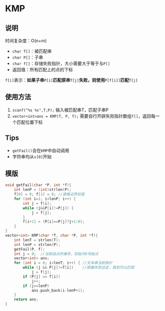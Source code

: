 # KMP

## 说明
时间复杂度：O(n+m)

* `char T[]`：被匹配串
* `char P[]`：子串
* `char f[]`：存储失败指针，大小需要大于等于与`P[]`
* 返回值：所有匹配上的点的下标

`f[i]`表示：**如果子串**`P[i]`**匹配原串**`T[j]`**失败，则使用**`P[f[i]]`**匹配**`T[j]`

## 使用方法
1. `scanf("%s %s",T,P);` 输入被匹配串T，匹配子串P
2. `vector<int>ans = KMP(T, P, f);` 需要自行开辟失败指针数组`f[]`，返回每一个匹配位置下标


## Tips
* `getFail()`会在`KMP`中自动调用
* 字符串均从`s[0]`开始

## 模版
```C++
void getFail(char *P, int *f){
    int lenP = (int)strlen(P);
    f[0] = 0; f[1] = 0; //递推边界初值
    for (int i=1; i<lenP; i++) {
        int j = f[i];
        while (j&&P[i]!=P[j]) {
            j = f[j];
        }
        f[i+1] = (P[i]==P[j]?j+1:0);
    }
}
vector<int> KMP(char *T, char *P, int *f){
    int lenT = strlen(T);
    int lenP = strlen(P);
    getFail(P, f);
    int j = 0;  //当前结点的编号，初始为0号始点
    vector<int> ans;
    for (int i = 0; i<lenT; i++) { //文本串当前指针
        while (j && P[j]!=T[i])    //顺着失败边走，直到可以匹配
            j = f[j];
        if (P[j] == T[i])
            j++;
        if (j==lenP)
            ans.push_back(i-lenP+1);
    }
    return ans;
}
```